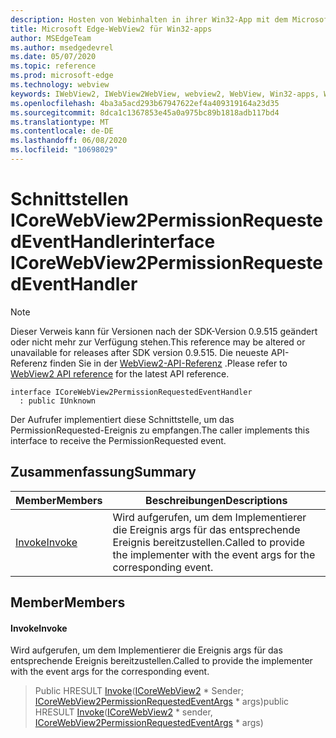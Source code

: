 ```yaml
---
description: Hosten von Webinhalten in ihrer Win32-App mit dem Microsoft Edge WebView2-Steuerelement
title: Microsoft Edge-WebView2 für Win32-apps
author: MSEdgeTeam
ms.author: msedgedevrel
ms.date: 05/07/2020
ms.topic: reference
ms.prod: microsoft-edge
ms.technology: webview
keywords: IWebView2, IWebView2WebView, webview2, WebView, Win32-apps, Win32, Edge, ICoreWebView2, ICoreWebView2Controller, Browser-Steuerelement, Edge-HTML
ms.openlocfilehash: 4ba3a5acd293b67947622ef4a409319164a23d35
ms.sourcegitcommit: 8dca1c1367853e45a0a975bc89b1818adb117bd4
ms.translationtype: MT
ms.contentlocale: de-DE
ms.lasthandoff: 06/08/2020
ms.locfileid: "10698029"
---
```

# <span data-ttu-id="8cc35-104">Schnittstellen ICoreWebView2PermissionRequestedEventHandler</span><span class="sxs-lookup"><span data-stu-id="8cc35-104">interface ICoreWebView2PermissionRequestedEventHandler</span></span> 

> [!NOTE]
> <span data-ttu-id="8cc35-105">Dieser Verweis kann für Versionen nach der SDK-Version 0.9.515 geändert oder nicht mehr zur Verfügung stehen.</span><span class="sxs-lookup"><span data-stu-id="8cc35-105">This reference may be altered or unavailable for releases after SDK version 0.9.515.</span></span> <span data-ttu-id="8cc35-106">Die neueste API-Referenz finden Sie in der [WebView2-API-Referenz](../../../webview2-api-reference.md) .</span><span class="sxs-lookup"><span data-stu-id="8cc35-106">Please refer to [WebView2 API reference](../../../webview2-api-reference.md) for the latest API reference.</span></span>

```
interface ICoreWebView2PermissionRequestedEventHandler
  : public IUnknown
```

<span data-ttu-id="8cc35-107">Der Aufrufer implementiert diese Schnittstelle, um das PermissionRequested-Ereignis zu empfangen.</span><span class="sxs-lookup"><span data-stu-id="8cc35-107">The caller implements this interface to receive the PermissionRequested event.</span></span>

## <span data-ttu-id="8cc35-108">Zusammenfassung</span><span class="sxs-lookup"><span data-stu-id="8cc35-108">Summary</span></span>

 <span data-ttu-id="8cc35-109">Member</span><span class="sxs-lookup"><span data-stu-id="8cc35-109">Members</span></span>                        | <span data-ttu-id="8cc35-110">Beschreibungen</span><span class="sxs-lookup"><span data-stu-id="8cc35-110">Descriptions</span></span>
--------------------------------|---------------------------------------------
[<span data-ttu-id="8cc35-111">Invoke</span><span class="sxs-lookup"><span data-stu-id="8cc35-111">Invoke</span></span>](#invoke) | <span data-ttu-id="8cc35-112">Wird aufgerufen, um dem Implementierer die Ereignis args für das entsprechende Ereignis bereitzustellen.</span><span class="sxs-lookup"><span data-stu-id="8cc35-112">Called to provide the implementer with the event args for the corresponding event.</span></span>

## <span data-ttu-id="8cc35-113">Member</span><span class="sxs-lookup"><span data-stu-id="8cc35-113">Members</span></span>

#### <span data-ttu-id="8cc35-114">Invoke</span><span class="sxs-lookup"><span data-stu-id="8cc35-114">Invoke</span></span> 

<span data-ttu-id="8cc35-115">Wird aufgerufen, um dem Implementierer die Ereignis args für das entsprechende Ereignis bereitzustellen.</span><span class="sxs-lookup"><span data-stu-id="8cc35-115">Called to provide the implementer with the event args for the corresponding event.</span></span>

> <span data-ttu-id="8cc35-116">Public HRESULT [Invoke](#invoke)([ICoreWebView2](icorewebview2.md) \* Sender; [ICoreWebView2PermissionRequestedEventArgs](icorewebview2permissionrequestedeventargs.md) \* args)</span><span class="sxs-lookup"><span data-stu-id="8cc35-116">public HRESULT [Invoke](#invoke)([ICoreWebView2](icorewebview2.md) \* sender, [ICoreWebView2PermissionRequestedEventArgs](icorewebview2permissionrequestedeventargs.md) \* args)</span></span>

